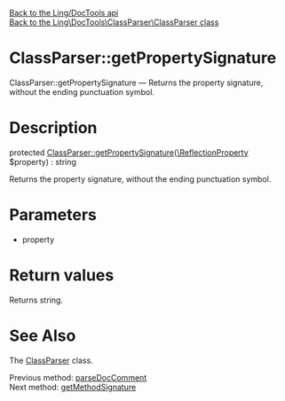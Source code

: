 [Back to the Ling/DocTools api](https://github.com/lingtalfi/DocTools/blob/master/doc/api/Ling/DocTools.md)<br>
[Back to the Ling\DocTools\ClassParser\ClassParser class](https://github.com/lingtalfi/DocTools/blob/master/doc/api/Ling/DocTools/ClassParser/ClassParser.md)


ClassParser::getPropertySignature
================



ClassParser::getPropertySignature — Returns the property signature, without the ending punctuation symbol.




Description
================


protected [ClassParser::getPropertySignature](https://github.com/lingtalfi/DocTools/blob/master/doc/api/Ling/DocTools/ClassParser/ClassParser/getPropertySignature.md)([\ReflectionProperty](http://php.net/manual/en/class.reflectionproperty.php) $property) : string




Returns the property signature, without the ending punctuation symbol.




Parameters
================


- property

    


Return values
================

Returns string.








See Also
================

The [ClassParser](https://github.com/lingtalfi/DocTools/blob/master/doc/api/Ling/DocTools/ClassParser/ClassParser.md) class.

Previous method: [parseDocComment](https://github.com/lingtalfi/DocTools/blob/master/doc/api/Ling/DocTools/ClassParser/ClassParser/parseDocComment.md)<br>Next method: [getMethodSignature](https://github.com/lingtalfi/DocTools/blob/master/doc/api/Ling/DocTools/ClassParser/ClassParser/getMethodSignature.md)<br>

